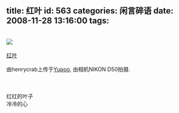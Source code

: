 title: 红叶
id: 563
categories: 闲言碎语
date: 2008-11-28 13:16:00
tags:
---

</br>[![](http://m1.img.libdd.com/farm4/2012/0821/17/1BBC86EBB46C440F08B022D5CEED710FC21DEE05049E_315_500.JPEG)</img>](http://www.yupoo.com/photos/view?id=ff8080811daef3b1011db76de9572eb5 "photo sharing")
</br>
</br><span>[红叶](http://www.yupoo.com/photos/view?id=ff8080811daef3b1011db76de9572eb5)
</br>
</br>由henrycrab上传于[Yupoo](http://www.yupoo.com/), 由相机NIKON D50拍摄.
</br></span>
</br>
</br>
</br>红红的叶子
</br>冷冷的心
</br>
